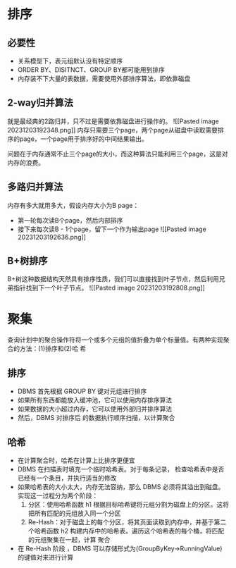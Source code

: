 # 排序
## 必要性
- 关系模型下，表元组默认没有特定顺序
- ORDER BY、DISITNCT、GROUP BY都可能用到排序
- 内存装不下大量的表数据，需要使用外部排序算法，即依靠磁盘

## 2-way归并算法
就是最经典的2路归并，只不过是需要依靠磁盘进行操作的。
![[Pasted image 20231203192348.png]]
内存只需要三个page，两个page从磁盘中读取需要排序的page，一个page用于排序好的中间结果输出。

问题在于内存通常不止三个page的大小，而这种算法只能利用三个page，这是对内存的浪费。

## 多路归并算法
内存有多大就用多大，假设内存大小为B page：
- 第一轮每次读B个page，然后内部排序
- 接下来每次读B - 1个page，留下一个作为输出page
![[Pasted image 20231203192636.png]]

## B+树排序
B+树这种数据结构天然具有排序性质，我们可以直接找到叶子节点，然后利用兄弟指针找到下一个叶子节点。
![[Pasted image 20231203192808.png]]

# 聚集
查询计划中的聚合操作符将一个或多个元组的值折叠为单个标量值。有两种实现聚合的方法：(1)排序和(2)哈 希

## 排序
- DBMS 首先根据 GROUP BY 键对元组进行排序
- 如果所有东西都能放入缓冲池，它可以使用内存排序算法
- 如果数据的大小超过内存，它可以使用外部归并排序算法
- 然后，DBMS 对排序后 的数据执行顺序扫描，以计算聚合

## 哈希
- 在计算聚合时，哈希在计算上比排序更便宜
- DBMS 在扫描表时填充一个临时哈希表。对于每条记录， 检查哈希表中是否已经有一个条目，并执行适当的修改
- 如果哈希表的大小太大，内存无法容纳，那么 DBMS 必须将其溢出到磁盘。实现这一过程分为两个阶段：
	1. 分区：使用哈希函数 h1 根据目标哈希键将元组分割为磁盘上的分区。这将把所有匹配的元组放入同一个分区
	2. Re-Hash：对于磁盘上的每个分区，将其页面读取到内存中，并基于第二个哈希函数 h2 构建内存中的哈希表。遍历这个哈希表的每个桶，将匹配 的元组聚集在一起，计算 聚合
- 在 Re-Hash 阶段 ，DBMS 可以存储形式为(GroupByKey->RunningValue) 的键值对来进行计算

